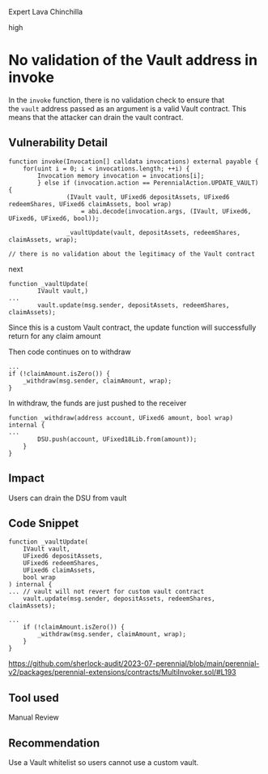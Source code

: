 Expert Lava Chinchilla

high

# No validation of the Vault address in invoke

In the `invoke` function, there is no validation check to ensure that the `vault` address passed as an argument is a valid Vault contract. This means that the attacker can drain the vault contract.

## Vulnerability Detail

```solidity
function invoke(Invocation[] calldata invocations) external payable {
    for(uint i = 0; i < invocations.length; ++i) {
        Invocation memory invocation = invocations[i];
		} else if (invocation.action == PerennialAction.UPDATE_VAULT) {
                (IVault vault, UFixed6 depositAssets, UFixed6 redeemShares, UFixed6 claimAssets, bool wrap)
                    = abi.decode(invocation.args, (IVault, UFixed6, UFixed6, UFixed6, bool));

                _vaultUpdate(vault, depositAssets, redeemShares, claimAssets, wrap);

// there is no validation about the legitimacy of the Vault contract
```

next

```solidity
function _vaultUpdate(
        IVault vault,)
...
        vault.update(msg.sender, depositAssets, redeemShares, claimAssets);
```

Since this is a custom Vault contract, the update function will successfully return for any claim amount

Then code continues on to withdraw

```solidity
...
if (!claimAmount.isZero()) {
    _withdraw(msg.sender, claimAmount, wrap);
}
```

In withdraw, the funds are just pushed to the receiver

```solidity
function _withdraw(address account, UFixed6 amount, bool wrap) internal {
...
        DSU.push(account, UFixed18Lib.from(amount));
    }
}
```

## Impact

Users can drain the DSU from vault

## Code Snippet

```solidity
function _vaultUpdate(
    IVault vault,
    UFixed6 depositAssets,
    UFixed6 redeemShares,
    UFixed6 claimAssets,
    bool wrap
) internal {
... // vault will not revert for custom vault contract
    vault.update(msg.sender, depositAssets, redeemShares, claimAssets);

...
    if (!claimAmount.isZero()) {
        _withdraw(msg.sender, claimAmount, wrap);
    }
}
```

https://github.com/sherlock-audit/2023-07-perennial/blob/main/perennial-v2/packages/perennial-extensions/contracts/MultiInvoker.sol/#L193

## Tool used

Manual Review

## Recommendation

Use a Vault whitelist so users cannot use a custom vault.